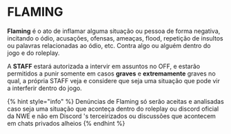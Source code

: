 # FLAMING

**Flaming** é o ato de inflamar alguma situação ou pessoa de forma negativa, incitando o ódio, acusações, ofensas, ameaças, flood, repetição de insultos ou palavras relacionadas ao ódio, etc. Contra algo ou alguém dentro do jogo e do roleplay.

A **STAFF** estará autorizada a intervir em assuntos no OFF, e estarão permitidos a punir somente em casos **graves** e **extremamente** graves no qual, a própria STAFF veja e considere que seja uma situação que pode vir a interferir dentro do jogo.

{% hint style="info" %}
Denúncias de Flaming só serão aceitas e analisadas caso seja uma situação que aconteça dentro do roleplay ou discord oficial da NWE e não em Discord 's terceirizados ou discussões que acontecem em chats privados alheios
{% endhint %}
